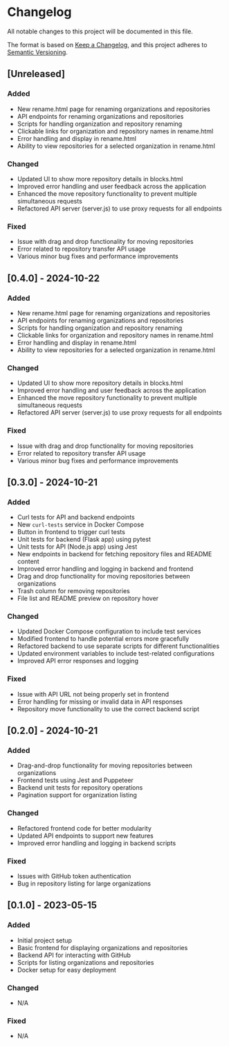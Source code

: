 # Changelog

All notable changes to this project will be documented in this file.

The format is based on [Keep a Changelog](https://keepachangelog.com/en/1.0.0/),
and this project adheres to [Semantic Versioning](https://semver.org/spec/v2.0.0.html).


## [Unreleased]

### Added
- New rename.html page for renaming organizations and repositories
- API endpoints for renaming organizations and repositories
- Scripts for handling organization and repository renaming
- Clickable links for organization and repository names in rename.html
- Error handling and display in rename.html
- Ability to view repositories for a selected organization in rename.html

### Changed
- Updated UI to show more repository details in blocks.html
- Improved error handling and user feedback across the application
- Enhanced the move repository functionality to prevent multiple simultaneous requests
- Refactored API server (server.js) to use proxy requests for all endpoints

### Fixed
- Issue with drag and drop functionality for moving repositories
- Error related to repository transfer API usage
- Various minor bug fixes and performance improvements



## [0.4.0] - 2024-10-22

### Added
- New rename.html page for renaming organizations and repositories
- API endpoints for renaming organizations and repositories
- Scripts for handling organization and repository renaming
- Clickable links for organization and repository names in rename.html
- Error handling and display in rename.html
- Ability to view repositories for a selected organization in rename.html

### Changed
- Updated UI to show more repository details in blocks.html
- Improved error handling and user feedback across the application
- Enhanced the move repository functionality to prevent multiple simultaneous requests
- Refactored API server (server.js) to use proxy requests for all endpoints

### Fixed
- Issue with drag and drop functionality for moving repositories
- Error related to repository transfer API usage
- Various minor bug fixes and performance improvements

## [0.3.0] - 2024-10-21

### Added
- Curl tests for API and backend endpoints
- New `curl-tests` service in Docker Compose
- Button in frontend to trigger curl tests
- Unit tests for backend (Flask app) using pytest
- Unit tests for API (Node.js app) using Jest
- New endpoints in backend for fetching repository files and README content
- Improved error handling and logging in backend and frontend
- Drag and drop functionality for moving repositories between organizations
- Trash column for removing repositories
- File list and README preview on repository hover

### Changed
- Updated Docker Compose configuration to include test services
- Modified frontend to handle potential errors more gracefully
- Refactored backend to use separate scripts for different functionalities
- Updated environment variables to include test-related configurations
- Improved API error responses and logging

### Fixed
- Issue with API URL not being properly set in frontend
- Error handling for missing or invalid data in API responses
- Repository move functionality to use the correct backend script

## [0.2.0] - 2024-10-21

### Added
- Drag-and-drop functionality for moving repositories between organizations
- Frontend tests using Jest and Puppeteer
- Backend unit tests for repository operations
- Pagination support for organization listing

### Changed
- Refactored frontend code for better modularity
- Updated API endpoints to support new features
- Improved error handling and logging in backend scripts

### Fixed
- Issues with GitHub token authentication
- Bug in repository listing for large organizations

## [0.1.0] - 2023-05-15

### Added
- Initial project setup
- Basic frontend for displaying organizations and repositories
- Backend API for interacting with GitHub
- Scripts for listing organizations and repositories
- Docker setup for easy deployment

### Changed
- N/A

### Fixed
- N/A
